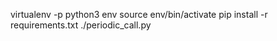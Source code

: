 virtualenv -p python3 env
source env/bin/activate
pip install -r requirements.txt
./periodic_call.py
